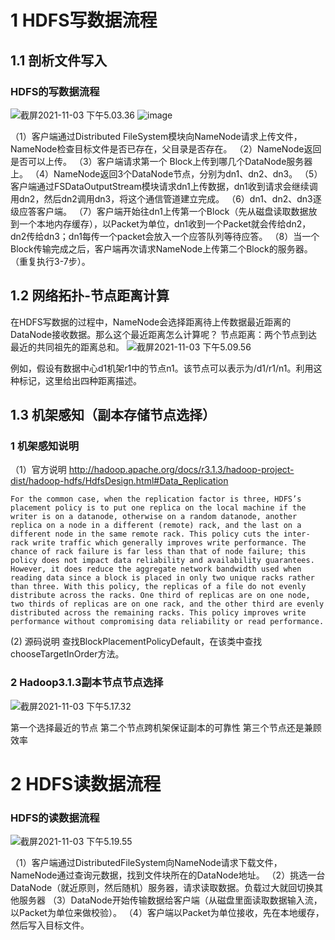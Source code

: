 # 1 HDFS写数据流程
## 1.1 剖析文件写入
### HDFS的写数据流程
![截屏2021-11-03 下午5.03.36](assets/%E6%88%AA%E5%B1%8F2021-11-03%20%E4%B8%8B%E5%8D%885.03.36.png)
![image](https://user-images.githubusercontent.com/65494322/140035995-0ba0e09f-0889-4957-b83a-ea8a9dbee29f.png)


（1）客户端通过Distributed FileSystem模块向NameNode请求上传文件，NameNode检查目标文件是否已存在，父目录是否存在。
（2）NameNode返回是否可以上传。
（3）客户端请求第一个 Block上传到哪几个DataNode服务器上。
（4）NameNode返回3个DataNode节点，分别为dn1、dn2、dn3。
（5）客户端通过FSDataOutputStream模块请求dn1上传数据，dn1收到请求会继续调用dn2，然后dn2调用dn3，将这个通信管道建立完成。
（6）dn1、dn2、dn3逐级应答客户端。
（7）客户端开始往dn1上传第一个Block（先从磁盘读取数据放到一个本地内存缓存），以Packet为单位，dn1收到一个Packet就会传给dn2，dn2传给dn3；dn1每传一个packet会放入一个应答队列等待应答。
（8）当一个Block传输完成之后，客户端再次请求NameNode上传第二个Block的服务器。（重复执行3-7步）。

## 1.2 网络拓扑-节点距离计算
在HDFS写数据的过程中，NameNode会选择距离待上传数据最近距离的DataNode接收数据。那么这个最近距离怎么计算呢？
节点距离：两个节点到达最近的共同祖先的距离总和。
![截屏2021-11-03 下午5.09.56](assets/%E6%88%AA%E5%B1%8F2021-11-03%20%E4%B8%8B%E5%8D%885.09.56.png)

例如，假设有数据中心d1机架r1中的节点n1。该节点可以表示为/d1/r1/n1。利用这种标记，这里给出四种距离描述。

## 1.3 机架感知（副本存储节点选择）
### 1 机架感知说明
（1）官方说明
http://hadoop.apache.org/docs/r3.1.3/hadoop-project-dist/hadoop-hdfs/HdfsDesign.html#Data_Replication
```
For the common case, when the replication factor is three, HDFS’s placement policy is to put one replica on the local machine if the writer is on a datanode, otherwise on a random datanode, another replica on a node in a different (remote) rack, and the last on a different node in the same remote rack. This policy cuts the inter-rack write traffic which generally improves write performance. The chance of rack failure is far less than that of node failure; this policy does not impact data reliability and availability guarantees. However, it does reduce the aggregate network bandwidth used when reading data since a block is placed in only two unique racks rather than three. With this policy, the replicas of a file do not evenly distribute across the racks. One third of replicas are on one node, two thirds of replicas are on one rack, and the other third are evenly distributed across the remaining racks. This policy improves write performance without compromising data reliability or read performance.
```
(2) 源码说明
查找BlockPlacementPolicyDefault，在该类中查找chooseTargetInOrder方法。

### 2 Hadoop3.1.3副本节点节点选择
![截屏2021-11-03 下午5.17.32](assets/%E6%88%AA%E5%B1%8F2021-11-03%20%E4%B8%8B%E5%8D%885.17.32.png)

第一个选择最近的节点
第二个节点跨机架保证副本的可靠性
第三个节点还是兼顾效率

# 2 HDFS读数据流程
### HDFS的读数据流程

![截屏2021-11-03 下午5.19.55](assets/%E6%88%AA%E5%B1%8F2021-11-03%20%E4%B8%8B%E5%8D%885.19.55.png)

（1）客户端通过DistributedFileSystem向NameNode请求下载文件，NameNode通过查询元数据，找到文件块所在的DataNode地址。
（2）挑选一台DataNode（就近原则，然后随机）服务器，请求读取数据。负载过大就回切换其他服务器
（3）DataNode开始传输数据给客户端（从磁盘里面读取数据输入流，以Packet为单位来做校验）。
（4）客户端以Packet为单位接收，先在本地缓存，然后写入目标文件。
